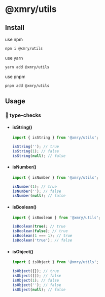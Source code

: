 # @xmry/utils

## Install

use npm

```bash
npm i @xmry/utils
```

use yarn

```bash
yarn add @xmry/utils
```

use pnpm

```bash
pnpm add @xmry/utils
```

## Usage

### 🚀 type-checks

- #### isString()

  ```typescript
  import { isString } from '@xmry/utils';

  isString(''); // true
  isString(1); // false
  isString(null); // false
  ```

- #### isNumber()

  ```typescript
  import { isNumber } from '@xmry/utils';

  isNumber(1); // true
  isNumber(''); // false
  isNumber(null); // false
  ```

- #### isBoolean()

  ```typescript
  import { isBoolean } from '@xmry/utils';

  isBoolean(true); // true
  isBoolean(false); // true
  isBoolean(1 === 1); // true
  isBoolean('true'); // false
  ```

- #### isObject()

  ```typescript
  import { isObject } from '@xmry/utils';

  isObject({}); // true
  isObject([]); // false
  isObject(1); // false
  isObject(''); // false
  isObject(null); // false
  ```
